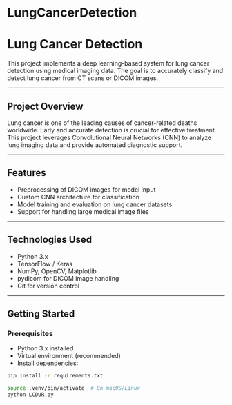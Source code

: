 # LungCancerDetection
# Lung Cancer Detection

This project implements a deep learning-based system for lung cancer detection using medical imaging data. The goal is to accurately classify and detect lung cancer from CT scans or DICOM images.

---

## Project Overview

Lung cancer is one of the leading causes of cancer-related deaths worldwide. Early and accurate detection is crucial for effective treatment. This project leverages Convolutional Neural Networks (CNN) to analyze lung imaging data and provide automated diagnostic support.

---

## Features

- Preprocessing of DICOM images for model input
- Custom CNN architecture for classification
- Model training and evaluation on lung cancer datasets
- Support for handling large medical image files

---

## Technologies Used

- Python 3.x
- TensorFlow / Keras
- NumPy, OpenCV, Matplotlib
- pydicom for DICOM image handling
- Git for version control

---

## Getting Started

### Prerequisites

- Python 3.x installed
- Virtual environment (recommended)
- Install dependencies:

```bash
pip install -r requirements.txt

source .venv/bin/activate  # On macOS/Linux
python LCDUR.py

